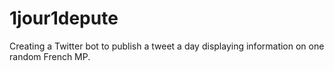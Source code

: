 # 1jour1depute
Creating a Twitter bot to publish a tweet a day displaying information on one random French MP. 
